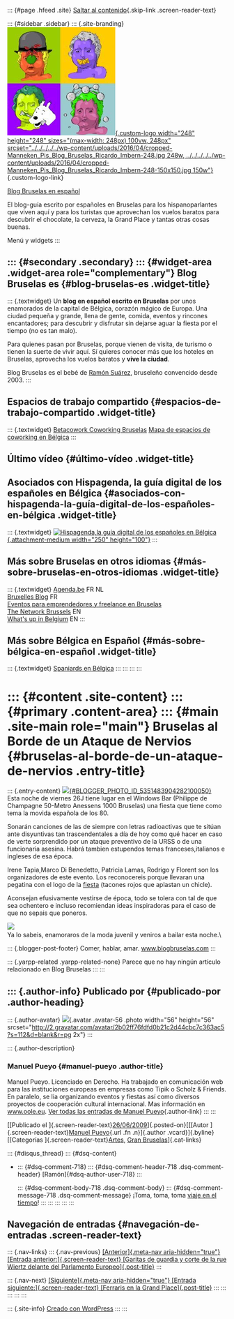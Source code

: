 ::: {#page .hfeed .site}
[Saltar al
contenido](../../../../../index.html?p=369#content){.skip-link
.screen-reader-text}

::: {#sidebar .sidebar}
::: {.site-branding}
[![](../../../../../wp-content/uploads/2016/04/cropped-Manneken_Pis_Blog_Bruselas_Ricardo_Imbern-248.jpg){.custom-logo
width="248" height="248" sizes="(max-width: 248px) 100vw, 248px"
srcset="../../../../../wp-content/uploads/2016/04/cropped-Manneken_Pis_Blog_Bruselas_Ricardo_Imbern-248.jpg 248w, ../../../../../wp-content/uploads/2016/04/cropped-Manneken_Pis_Blog_Bruselas_Ricardo_Imbern-248-150x150.jpg 150w"}](../../../../../index.html){.custom-logo-link}

[Blog Bruselas en español](../../../../../index.html)

El blog-guía escrito por españoles en Bruselas para los hispanoparlantes
que viven aquí y para los turistas que aprovechan los vuelos baratos
para descubrir el chocolate, la cerveza, la Grand Place y tantas otras
cosas buenas.

Menú y widgets
:::

::: {#secondary .secondary}
::: {#widget-area .widget-area role="complementary"}
Blog Bruselas es {#blog-bruselas-es .widget-title}
----------------

::: {.textwidget}
Un **blog en español escrito en Bruselas** por unos enamorados de la
capital de Bélgica, corazón mágico de Europa. Una ciudad pequeña y
grande, llena de gente, comida, eventos y rincones encantadores; para
descubrir y disfrutar sin dejarse aguar la fiesta por el tiempo (no es
tan malo).

Para quienes pasan por Bruselas, porque vienen de visita, de turismo o
tienen la suerte de vivir aquí. Sí quieres conocer más que los hoteles
en Bruselas, aprovecha los vuelos baratos y **vive la ciudad**.

Blog Bruselas es el bebé de [Ramón Suárez](http://www.ramonsuarez.com),
bruseleño convencido desde 2003.
:::

Espacios de trabajo compartido {#espacios-de-trabajo-compartido .widget-title}
------------------------------

::: {.textwidget}
[Betacowork Coworking Bruselas](http://www.betacowork.com) [Mapa de
espacios de coworking en Bélgica](http://coworkingbelgium.com)
:::

Último vídeo {#último-vídeo .widget-title}
------------

Asociados con Hispagenda, la guía digital de los españoles en Bélgica {#asociados-con-hispagenda-la-guía-digital-de-los-españoles-en-bélgica .widget-title}
---------------------------------------------------------------------

::: {.textwidget}
[![Hispagenda,la guía digital de los españoles en
Bélgica](../../../../../wp-content/uploads/2010/04/Hispagenda-250px.gif "Hispagenda, la guía digital de los españoles en Bélgica"){.attachment-medium
width="250" height="100"}](http://www.hispagenda.com)
:::

Más sobre Bruselas en otros idiomas {#más-sobre-bruselas-en-otros-idiomas .widget-title}
-----------------------------------

::: {.textwidget}
[Agenda.be](http://www.agenda.be) FR NL\
[Bruxelles Blog](http://www.bxlblog.be/) FR\
[Eventos para emprendedores y freelance en
Bruselas](http://www.betacowork.com/events/)\
[The Network
Brussels](http://groups.yahoo.com/group/TheNetworkBrussels/) EN\
[What\'s up in Belgium](http://www.whatsupin.be/) EN
:::

Más sobre Bélgica en Español {#más-sobre-bélgica-en-español .widget-title}
----------------------------

::: {.textwidget}
[Spaniards en Bélgica](http://www.spaniards.es/paises/belgica)
:::
:::
:::
:::

::: {#content .site-content}
::: {#primary .content-area}
::: {#main .site-main role="main"}
Bruselas al Borde de un Ataque de Nervios {#bruselas-al-borde-de-un-ataque-de-nervios .entry-title}
=========================================

::: {.entry-content}
[![](http://4.bp.blogspot.com/_cW1kDa7oSnw/SkRKQe_0gVI/AAAAAAAAAAg/vqWmc2aE9Sc/s400/Cartel+fiesta.jpg){#BLOGGER_PHOTO_ID_5351483904282100050}](http://4.bp.blogspot.com/_cW1kDa7oSnw/SkRKQe_0gVI/AAAAAAAAAAg/vqWmc2aE9Sc/s1600-h/Cartel+fiesta.jpg)\
Esta noche de viernes 26J tiene lugar en el Windows Bar (Philippe de
Champagne 50-Metro Anessens 1000 Bruselas) una fiesta que tiene como
tema la movida española de los 80.

Sonarán canciones de las de siempre con letras radioactivas que te
sitúan ante disyuntivas tan trascendentales a día de hoy como qué hacer
en caso de verte sorprendido por un ataque preventivo de la URSS o de
una funcionaria asesina. Habrá tambien estupendos temas
franceses,italianos e ingleses de esa época.

Irene Tapia,Marco Di Benedetto, Patricia Lamas, Rodrigo y Florent son
los organizadores de este evento. Los reconocereis porque llevaran una
pegatina con el logo de la
[fiesta](http://www.facebook.com/friends/?ref=tn#/event.php?eid=86245941493&ref=ts)
(tacones rojos que aplastan un chicle).

Aconsejan efusivamente vestirse de época, todo se tolera con tal de que
sea ochentero e incluso recomiendan ideas inspiradoras para el caso de
que no sepais que poneros.

[![](http://www.trashmenagerie.com/images/Duran%20Duran/Duran-Duranweb.jpg)](http://www.trashmenagerie.com/images/Duran%20Duran/Duran-Duranweb.jpg)\
Ya lo sabeis, enamoraros de la moda juvenil y veniros a bailar esta
noche.\

::: {.blogger-post-footer}
Comer, hablar, amar. www.blogbruselas.com
:::

::: {.yarpp-related .yarpp-related-none}
Parece que no hay ningún artículo relacionado en Blog Bruselas
:::
:::

::: {.author-info}
Publicado por {#publicado-por .author-heading}
-------------

::: {.author-avatar}
![](http://2.gravatar.com/avatar/2b02ff76fdfd0b21c2d44cbc7c363ac5?s=56&d=blank&r=pg){.avatar
.avatar-56 .photo width="56" height="56"
srcset="http://2.gravatar.com/avatar/2b02ff76fdfd0b21c2d44cbc7c363ac5?s=112&d=blank&r=pg 2x"}
:::

::: {.author-description}
### Manuel Pueyo {#manuel-pueyo .author-title}

Manuel Pueyo. Licenciado en Derecho. Ha trabajado en comunicación web
para las instituciones europeas en empresas como Tipik o Scholz &
Friends. En paralelo, se lia organizando eventos y fiestas así como
diversos proyectos de cooperación cultural internacional. Mas
información en www.oole.eu. [Ver todas las entradas de Manuel
Pueyo](../../../../author/easysun/index.html){.author-link}
:::
:::

[[Publicado el
]{.screen-reader-text}[26/06/2009](../../../../../index.html?p=369)]{.posted-on}[[[Autor
]{.screen-reader-text}[Manuel
Pueyo](../../../../author/easysun/index.html){.url .fn .n}]{.author
.vcard}]{.byline}[[Categorías
]{.screen-reader-text}[Artes](../../../../category/artes/index.html),
[Gran
Bruselas](../../../../category/gran-bruselas/index.html)]{.cat-links}

::: {#disqus_thread}
::: {#dsq-content}
-   ::: {#dsq-comment-718}
    ::: {#dsq-comment-header-718 .dsq-comment-header}
    [Ramón]{#dsq-author-user-718}
    :::

    ::: {#dsq-comment-body-718 .dsq-comment-body}
    ::: {#dsq-comment-message-718 .dsq-comment-message}
    ¡Toma, toma, toma [viaje en el
    tiempo](http://www.youtube.com/watch?v=lHnQZyPKJyA)!
    :::
    :::
    :::
:::
:::

Navegación de entradas {#navegación-de-entradas .screen-reader-text}
----------------------

::: {.nav-links}
::: {.nav-previous}
[[Anterior]{.meta-nav aria-hidden="true"} [Entrada
anterior:]{.screen-reader-text} [Garitas de guardia y corte de la rue
Wiertz delante del Parlamento
Europeo]{.post-title}](../../../../../index.html?p=368)
:::

::: {.nav-next}
[[Siguiente]{.meta-nav aria-hidden="true"} [Entrada
siguiente:]{.screen-reader-text} [Ferraris en la Grand
Place]{.post-title}](../../../../../index.html?p=370)
:::
:::
:::
:::
:::

::: {.site-info}
[Creado con WordPress](https://es.wordpress.org/)
:::
:::
